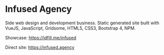 <h1>Infused Agency</h1>

Side web design and development business. Static generated site built with VueJS, JavaScript, Gridsome, HTML5, CSS3, Bootstrap 4, NPM.

Showcase: https://jdfill.me/infused

Direct site: https://infused.agency
